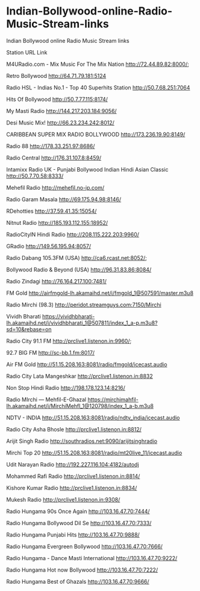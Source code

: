 # Indian-Bollywood-online-Radio-Music-Stream-links
Indian Bollywood online Radio Music Stream links


Station	URL Link


M4URadio.com - Mix Music For The Mix Nation	http://72.44.89.82:8000/;

Retro Bollywood	http://64.71.79.181:5124

Radio HSL - Indias No.1 - Top 40 Superhits Station	http://50.7.68.251:7064

Hits Of Bollywood	http://50.7.77.115:8174/

My Masti Radio	http://144.217.203.184:9056/

Desi Music Mix!	http://66.23.234.242:8012/

CARIBBEAN SUPER MIX RADIO BOLLYWOOD	http://173.236.19.90:8149/

Radio 88	http://178.33.251.97:8686/

Radio Central	http://176.31.107.8:8459/

Intamixx Radio UK - Punjabi Bollywood Indian Hindi Asian Classic	http://50.7.70.58:8333/

Mehefil Radio	http://mehefil.no-ip.com/

Radio Garam Masala	http://69.175.94.98:8146/

RDehotties	http://37.59.41.35:15054/

Nitnut Radio	http://185.193.112.155:18952/

 RadioCityIN Hindi Radio	http://208.115.222.203:9960/

GRadio	http://149.56.195.94:8057/

Radio Dabang 105.3FM (USA)	http://ca6.rcast.net:8052/;

Bollywood Radio & Beyond (USA)	http://96.31.83.86:8084/

Radio Zindagi	http://76.164.217.100:7481/

FM Gold	http://airfmgold-lh.akamaihd.net/i/fmgold_1@507591/master.m3u8

Radio Mirchi (98.3)	http://peridot.streamguys.com:7150/Mirchi

Vividh Bharati	https://vividhbharati-lh.akamaihd.net/i/vividhbharati_1@507811/index_1_a-p.m3u8?sd=10&rebase=on

Radio City 91.1 FM	http://prclive1.listenon.in:9960/;

92.7 BIG FM	http://sc-bb.1.fm:8017/

Air FM Gold	http://51.15.208.163:8081/radio/fmgold/icecast.audio

Radio City Lata Mangeshkar	http://prclive1.listenon.in:8832

Non Stop Hindi Radio	http://198.178.123.14:8216/

Radio MIrchi — Mehfil-E-Ghazal	https://mirchimahfil-lh.akamaihd.net/i/MirchiMehfl_1@120798/index_1_a-b.m3u8

NDTV - INDIA	http://51.15.208.163:8081/radio/ndtv_india/icecast.audio

Radio City Asha Bhosle	http://prclive1.listenon.in:8812/

Arijit Singh Radio	http://southradios.net:9090/arijitsinghradio

Mirchi Top 20	http://51.15.208.163:8081/radio/mt20live_11/icecast.audio

Udit Narayan Radio	http://192.227.116.104:4182/autodj

Mohammed Rafi Radio	http://prclive1.listenon.in:8814/

Kishore Kumar Radio	http://prclive1.listenon.in:8834/

Mukesh Radio	http://prclive1.listenon.in:9308/

Radio Hungama 90s Once Again	http://103.16.47.70:7444/

Radio Hungama Bollywood Dil Se	http://103.16.47.70:7333/

Radio Hungama Punjabi Hits	http://103.16.47.70:9888/

Radio Hungama Evergreen Bollywood	http://103.16.47.70:7666/

Radio Hungama - Dance Masti International	http://103.16.47.70:9222/

Radio Hungama Hot now Bollywood	http://103.16.47.70:7222/

Radio Hungama Best of Ghazals	http://103.16.47.70:9666/


